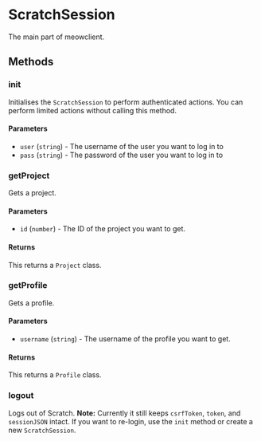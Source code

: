# ScratchSession
The main part of meowclient.

## Methods
### init

Initialises the `ScratchSession` to perform authenticated actions. You can perform limited actions without calling this method.

#### Parameters
- `user` (`string`) - The username of the user you want to log in to
- `pass` (`string`) - The password of the user you want to log in to

### getProject

Gets a project.

#### Parameters
- `id` (`number`) - The ID of the project you want to get.

#### Returns
This returns a `Project` class.

### getProfile

Gets a profile.

#### Parameters
- `username` (`string`) - The username of the profile you want to get.

#### Returns
This returns a `Profile` class.

### logout

Logs out of Scratch.
**Note:** Currently it still keeps `csrfToken`, `token`, and `sessionJSON` intact. If you want to re-login, use the `init` method or create a new `ScratchSession`.
